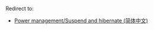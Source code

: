 Redirect to:

*   [Power management/Suspend and hibernate (简体中文)](/index.php/Power_management/Suspend_and_hibernate_(%E7%AE%80%E4%BD%93%E4%B8%AD%E6%96%87) "Power management/Suspend and hibernate (简体中文)")
